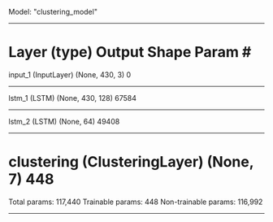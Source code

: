 Model: "clustering_model"
_________________________________________________________________
Layer (type)                 Output Shape              Param #   
=================================================================
input_1 (InputLayer)         (None, 430, 3)            0         
_________________________________________________________________
lstm_1 (LSTM)                (None, 430, 128)          67584     
_________________________________________________________________
lstm_2 (LSTM)                (None, 64)                49408     
_________________________________________________________________
clustering (ClusteringLayer) (None, 7)                 448       
=================================================================
Total params: 117,440
Trainable params: 448
Non-trainable params: 116,992
_________________________________________________________________
